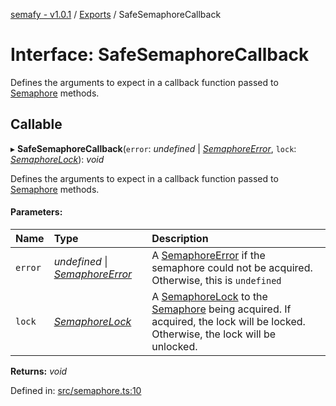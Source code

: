 [semafy - v1.0.1](../README.md) / [Exports](../modules.md) / SafeSemaphoreCallback

# Interface: SafeSemaphoreCallback

Defines the arguments to expect in a callback function passed to [Semaphore](../classes/semaphore.md) methods.

## Callable

▸ **SafeSemaphoreCallback**(`error`: *undefined* \| [*SemaphoreError*](../classes/semaphoreerror.md), `lock`: [*SemaphoreLock*](../classes/semaphorelock.md)): *void*

Defines the arguments to expect in a callback function passed to [Semaphore](../classes/semaphore.md) methods.

#### Parameters:

| Name | Type | Description |
| :------ | :------ | :------ |
| `error` | *undefined* \| [*SemaphoreError*](../classes/semaphoreerror.md) | A [SemaphoreError](../classes/semaphoreerror.md) if the semaphore could not be acquired. Otherwise, this is `undefined` |
| `lock` | [*SemaphoreLock*](../classes/semaphorelock.md) | A [SemaphoreLock](../classes/semaphorelock.md) to the [Semaphore](../classes/semaphore.md) being acquired. If acquired, the lock will be locked. Otherwise, the lock will be unlocked. |

**Returns:** *void*

Defined in: [src/semaphore.ts:10](https://github.com/havelessbemore/semafy/blob/47ff01d/src/semaphore.ts#L10)
